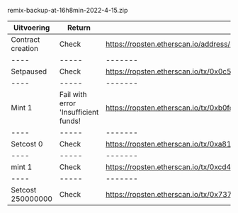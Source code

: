 remix-backup-at-16h8min-2022-4-15.zip


|Uitvoering|Return|Link|
|----|-----|-------|
|Contract creation|Check|https://ropsten.etherscan.io/address/0xe563a4e7eaac88784af6b4f7a2eb21fa204ce499
|----|-----|-------|
|Setpaused|Check|https://ropsten.etherscan.io/tx/0x0c5483e20b85755985a5b6b257be83f5377ba2899cf421fbcf7d4404761243bc|
|----|-----|-------|
|Mint 1|Fail with error 'Insufficient funds!|https://ropsten.etherscan.io/tx/0xb0fcd97349333215f713bb605108922818b490c7da2d3c9f1990fb3afc33c7a5|
|----|-----|-------|
|Setcost 0|Check|https://ropsten.etherscan.io/tx/0xa81f4329ef8e56732e56a8b4be0e39b1b00dac6624730af88d712358a0ec8613|
|----|-----|-------|
|mint 1|Check|https://ropsten.etherscan.io/tx/0xcd40642c064296cf3f46d6f15861e56456fbdfb238b558064acd3e1ffc80ef50|
|----|-----|-------|
|Setcost 250000000|Check|https://ropsten.etherscan.io/tx/0x7371368bba732e2c1c64b8876edc54c9cd218b6dc51b825defd99427857d0fdb|

